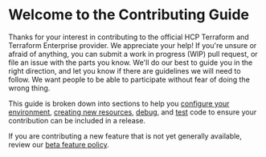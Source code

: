 # Welcome to the Contributing Guide

Thanks for your interest in contributing to the official HCP Terraform and Terraform Enterprise provider. We appreciate your help! If you're unsure or afraid of anything, you can submit a work in progress (WIP) pull request, or file an issue with the parts you know. We'll do our best to guide you in the right direction, and let you know if there are guidelines we will need to follow. We want people to be able to participate without fear of doing the wrong thing.

This guide is broken down into sections to help you [configure your environment](development-environment.md), [creating new resources](new-resources.md), [debug](debugging.md), and [test](testing.md) code to ensure your contribution can be included in a release.

If you are contributing a new feature that is not yet generally available, review our [beta feature policy](beta.md).
